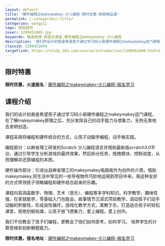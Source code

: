 ```yaml
---
layout: default
title: '硬件编程之makeymakey-少儿编程-限时优惠-网易精品课'
permalink: /:categories/:title/
categories: wangyi2
tags: 网易提供
cover: 1209451849.jpg
keywords: 精选网课,网易云课堂,硬件编程之makeymakey-少儿编程
description: '我们的设计初衷是希望孩子通过学习码小易硬件编程之makeymakey这门课程，在了解makeymakey原理之后，充分发'
classid: 1209451849
targetlink: https://study.163.com/course/introduction/1209451849.htm?share=1&shareId=1025206652&utm_campaign=share&utm_medium=iphoneShare&utm_source=&utm_u=1025206652
---
```


## 限时特惠

**限时优惠，火速报名**：[硬件编程之makeymakey-少儿编程-报名学习](https://study.163.com/course/introduction/1209451849.htm?share=1&shareId=1025206652&utm_campaign=share&utm_medium=iphoneShare&utm_source=&utm_u=1025206652)

## 课程介绍

我们的设计初衷是希望孩子通过学习码小易硬件编程之makeymakey这门课程，在了解makeymakey原理之后，充分发挥自己的动手能力与想象力，无拘无束地去发明创造。

课程采用将编程和硬件结合的方式，让孩子动脑学编程，动手做实践。

编程部分：以麻省理工研发的Scratch 少儿编程语言并借助最新版scratch3.0平台，通过引导学生分析游戏的最终效果，然后拆分任务、拖拽模块、控制进度，从而理解并还原编程的本质。

硬件操作部分：引进出自麻省理工的makeymakey电路板作为创作的介质。借助makeymakey,将生活中常见的一些导电物件巧妙地运用到项目中来。用这种友好的方式带领孩子领略编程和硬件结合起来的乐趣。

课程内容涵盖数学、物理、艺术（音乐）、编程等多学科知识。科学教学，趣味性强，在家就能学，零基础入门也能会。故事情节沉浸式项目教学，调动孩子们动手动脑的积极性，形成良性循环。游戏化教学方式，寓教于乐，打造适合孩子的轻松课堂，拒绝刻板枯燥，让孩子放飞想象力，爱上编程，爱上创作。

我们不仅教会了孩子们编程，更教会了他们如何思考，如何学习。 培养学生的计算思维和创新解题能力。

**限时优惠，报名地址**：[硬件编程之makeymakey-少儿编程-报名学习](https://study.163.com/course/introduction/1209451849.htm?share=1&shareId=1025206652&utm_campaign=share&utm_medium=iphoneShare&utm_source=&utm_u=1025206652)

